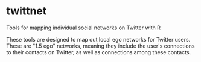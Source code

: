 # twittnet
Tools for mapping individual social networks on Twitter with R

These tools are designed to map out local ego networks for Twitter users. These are "1.5 ego" networks, meaning they include the user's connections to their contacts on Twitter, as well as connections among these contacts. 

